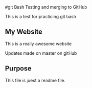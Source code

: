 #git Bash Testing and merging to GitHub

This is a test for practicing git bash

## My Website

This is a really awesome website

Updates made on master on gitHub

## Purpose

This file is juest a readme file.


